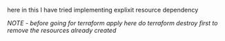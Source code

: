 here in this I have tried implementing explixit resource dependency 

*NOTE - before going for terraform apply here do terraform destroy first to remove the resources already created*

